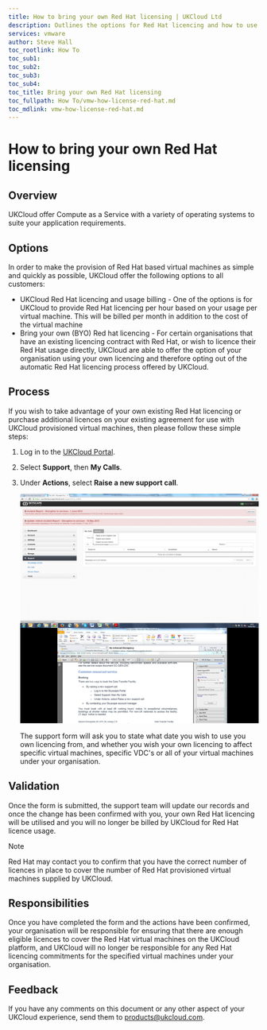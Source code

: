 ```yaml
---
title: How to bring your own Red Hat licensing | UKCloud Ltd
description: Outlines the options for Red Hat licencing and how to use your own licencing
services: vmware
author: Steve Hall
toc_rootlink: How To
toc_sub1: 
toc_sub2:
toc_sub3:
toc_sub4:
toc_title: Bring your own Red Hat licensing
toc_fullpath: How To/vmw-how-license-red-hat.md
toc_mdlink: vmw-how-license-red-hat.md
---
```


# How to bring your own Red Hat licensing

## Overview

UKCloud offer Compute as a Service with a variety of operating systems to suite your application requirements.

## Options

In order to make the provision of Red Hat based virtual machines as simple and quickly as possible, UKCloud offer the following options to all customers:

- UKCloud Red Hat licencing and usage billing - One of the options is for UKCloud to provide Red Hat licencing per hour based on your usage per virtual machine. This will be billed per month in addition to the cost of the virtual machine
- Bring your own (BYO) Red hat licencing - For certain organisations that have an existing licencing contract with Red Hat, or wish to licence their Red Hat usage directly, UKCloud are able to offer the option of your organisation using your own licencing and therefore opting out of the automatic Red Hat licencing process offered by UKCloud.

## Process

If you wish to take advantage of your own existing Red Hat licencing or purchase additional licences on your existing agreement for use with UKCloud provisioned virtual machines, then please follow these simple steps:

1. Log in to the [UKCloud Portal](https://portal.ukcloud.com/login).

2. Select **Support**, then **My Calls**.

3. Under **Actions**, select **Raise a new support call**.

    ![Raising a support call](images/redhat-image-1.png)

    The support form will ask you to state what date you wish to use you own licencing from, and whether you wish your own licencing to affect specific virtual machines, specific VDC's or all of your virtual machines under your organisation.

## Validation

Once the form is submitted, the support team will update our records and once the change has been confirmed with you, your own Red Hat licencing will be utilised and you will no longer be billed by UKCloud for Red Hat licence usage.

> [!NOTE]
> Red Hat may contact you to confirm that you have the correct number of licences in place to cover the number of Red Hat provisioned virtual machines supplied by UKCloud.

## Responsibilities

Once you have completed the form and the actions have been confirmed, your organisation will be responsible for ensuring that there are enough eligible licences to cover the Red Hat virtual machines on the UKCloud platform, and UKCloud will no longer be responsible for any Red Hat licencing commitments for the specified virtual machines under your organisation.

## Feedback

If you have any comments on this document or any other aspect of your UKCloud experience, send them to <products@ukcloud.com>.